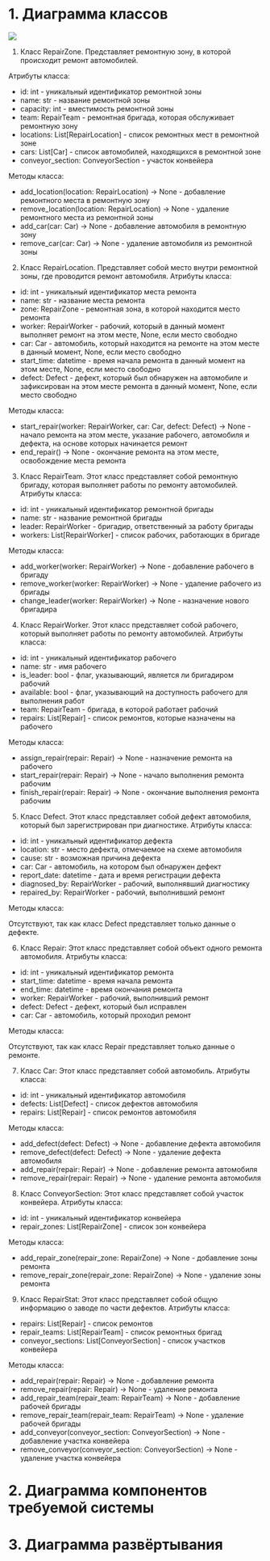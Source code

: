 # 1. Диаграмма классов
![](https://github.com/LadaNikitina/CLI/blob/main/Диаграмма_классов.png)
1. Класс RepairZone. Представляет ремонтную зону, в которой происходит ремонт автомобилей.

Атрибуты класса:

- id: int - уникальный идентификатор ремонтной зоны
- name: str - название ремонтной зоны
- capacity: int - вместимость ремонтной зоны
- team: RepairTeam - ремонтная бригада, которая обслуживает ремонтную зону
- locations: List[RepairLocation] - список ремонтных мест в ремонтной зоне
- cars: List[Car] - список автомобилей, находящихся в ремонтной зоне
- conveyor_section: ConveyorSection - участок конвейера

Методы класса:

- add_location(location: RepairLocation) -> None - добавление ремонтного места в ремонтную зону
- remove_location(location: RepairLocation) -> None - удаление ремонтного места из ремонтной зоны
- add_car(car: Car) -> None - добавление автомобиля в ремонтную зону
- remove_car(car: Car) -> None - удаление автомобиля из ремонтной зоны

2. Класс RepairLocation. Представляет собой место внутри ремонтной зоны, где проводится ремонт автомобиля. Атрибуты класса:

- id: int - уникальный идентификатор места ремонта
- name: str - название места ремонта
- zone: RepairZone - ремонтная зона, в которой находится место ремонта
- worker: RepairWorker - рабочий, который в данный момент выполняет ремонт на этом месте, None, если место свободно
- car: Car - автомобиль, который находится на ремонте на этом месте в данный момент, None, если место свободно
- start_time: datetime - время начала ремонта в данный момент на этом месте, None, если место свободно
- defect: Defect - дефект, который был обнаружен на автомобиле и зафиксирован на этом месте ремонта в данный момент, None, если место свободно

Методы класса:

- start_repair(worker: RepairWorker, car: Car, defect: Defect) -> None - начало ремонта на этом месте, указание рабочего, автомобиля и дефекта, на основе которых начинается ремонт
- end_repair() -> None - окончание ремонта на этом месте, освобождение места ремонта

3. Класс RepairTeam. Этот класс представляет собой ремонтную бригаду, которая выполняет работы по ремонту автомобилей. Атрибуты класса:

- id: int - уникальный идентификатор ремонтной бригады
- name: str - название ремонтной бригады
- leader: RepairWorker - бригадир, ответственный за работу бригады
- workers: List[RepairWorker] - список рабочих, работающих в бригаде

Методы класса:

- add_worker(worker: RepairWorker) -> None - добавление рабочего в бригаду
- remove_worker(worker: RepairWorker) -> None - удаление рабочего из бригады
- change_leader(worker: RepairWorker) -> None - назначение нового бригадира

4. Класс RepairWorker. Этот класс представляет собой рабочего, который выполняет работы по ремонту автомобилей. Атрибуты класса:

- id: int - уникальный идентификатор рабочего
- name: str - имя рабочего
- is_leader: bool - флаг, указывающий, является ли бригадиром рабочий
- available: bool - флаг, указывающий на доступность рабочего для выполнения работ
- team: RepairTeam - бригада, в которой работает рабочий
- repairs: List[Repair] - список ремонтов, которые назначены на рабочего

Методы класса:

- assign_repair(repair: Repair) -> None - назначение ремонта на рабочего
- start_repair(repair: Repair) -> None - начало выполнения ремонта рабочим
- finish_repair(repair: Repair) -> None - окончание выполнения ремонта рабочим

5. Класс Defect. Этот класс представляет собой дефект автомобиля, который был зарегистрирован при диагностике. Атрибуты класса:

- id: int - уникальный идентификатор дефекта
- location: str - место дефекта, отмечаемое на схеме автомобиля
- cause: str - возможная причина дефекта
- car: Car - автомобиль, на котором был обнаружен дефект
- report_date: datetime - дата и время регистрации дефекта
- diagnosed_by: RepairWorker - рабочий, выполнявший диагностику
- repaired_by: RepairWorker - рабочий, выполнивший ремонт

Методы класса:

Отсутствуют, так как класс Defect представляет только данные о дефекте.

6. Класс Repair:
Этот класс представляет собой объект одного ремонта автомобиля. Атрибуты класса:

- id: int - уникальный идентификатор ремонта
- start_time: datetime - время начала ремонта
- end_time: datetime - время окончания ремонта
- worker: RepairWorker - рабочий, выполнивший ремонт
- defect: Defect - дефект, который был исправлен
- car: Car - автомобиль, который проходил ремонт

Методы класса:

Отсутствуют, так как класс Repair представляет только данные о ремонте.

7. Класс Car:
Этот класс представляет собой автомобиль. Атрибуты класса:

- id: int - уникальный идентификатор автомобиля
- defects: List[Defect] - список дефектов автомобиля
- repairs: List[Repair] - список ремонтов автомобиля

Методы класса:

- add_defect(defect: Defect) -> None - добавление дефекта автомобиля
- remove_defect(defect: Defect) -> None - удаление дефекта автомобиля
- add_repair(repair: Repair) -> None - добавление ремонта автомобиля
- remove_repair(repair: Repair) -> None - удаление ремонта автомобиля

8. Класс ConveyorSection:
Этот класс представляет собой участок конвейера. Атрибуты класса:

- id: int - уникальный идентификатор конвейера
- repair_zones: List[RepairZone] - список зон конвейера

Методы класса:

- add_repair_zone(repair_zone: RepairZone) -> None - добавление зоны ремонта
- remove_repair_zone(repair_zone: RepairZone) -> None - удаление зоны ремонта

9. Класс RepairStat:
Этот класс представляет собой общую информацию о заводе по части дефектов. Атрибуты класса:

- repairs: List[Repair] - список ремонтов
- repair_teams: List[RepairTeam] - список ремонтных бригад
- conveyor_sections: List[ConveyorSection] - список участков конвейера

Методы класса:

- add_repair(repair: Repair) -> None - добавление ремонта
- remove_repair(repair: Repair) -> None - удаление ремонта
- add_repair_team(repair_team: RepairTeam) -> None - добавление рабочей бригады
- remove_repair_team(repair_team: RepairTeam) -> None - удаление рабочей бригады
- add_conveyor(conveyor_section: ConveyorSection) -> None - добавление участка конвейера
- remove_conveyor(conveyor_section: ConveyorSection) -> None - удаление участка конвейера

# 2. Диаграмма компонентов требуемой системы
# 3. Диаграмма развёртывания
